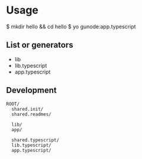 # Usage

$ mkdir hello && cd hello
$ yo gunode:app.typescript

## List or generators

  - lib
  - lib.typescript
  - app.typescript


## Development

```
ROOT/
  shared.init/
  shared.readmes/

  lib/
  app/

  shared.typescript/
  lib.typescript/
  app.typescript/
```
